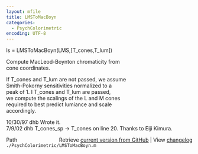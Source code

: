 ```yaml
---
layout: mfile
title: LMSToMacBoyn
categories:
  - PsychColorimetric
encoding: UTF-8
---
```


ls = LMSToMacBoyn(LMS,[T\_cones,T\_lum])  

Compute MacLeod-Boynton chromaticity from  
cone coordinates.  

If T\_cones and T\_lum are not passed, we assume  
Smith-Pokorny sensitivities normalized to a  
peak of 1.  I T\_cones and T\_lum are passed,  
we compute the scalings of the L and M cones  
required to best predict lumiance and scale  
accordingly.  

10/30/97  dhb  Wrote it.  
7/9/02    dhb  T\_cones\_sp -\> T\_cones on line 20.  Thanks to Eiji Kimura.  


<div class="code_header" style="text-align:right;">
  <span style="float:left;">Path&nbsp;&nbsp;</span> <span class="counter">Retrieve <a href=
  "https://raw.github.com/Psychtoolbox-3/Psychtoolbox-3/beta/./PsychColorimetric/LMSToMacBoyn.m">current version from GitHub</a> | View <a href=
  "https://github.com/Psychtoolbox-3/Psychtoolbox-3/commits/beta/./PsychColorimetric/LMSToMacBoyn.m">changelog</a></span>
</div>
<div class="code">
  <code>./PsychColorimetric/LMSToMacBoyn.m</code>
</div>
